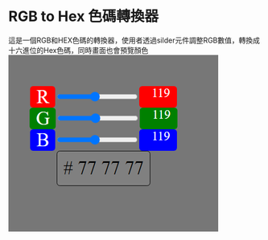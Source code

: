 # RGB to Hex 色碼轉換器
這是一個RGB和HEX色碼的轉換器，使用者透過silder元件調整RGB數值，轉換成十六進位的Hex色碼，同時畫面也會預覽顏色
![image](https://github.com/Leelun/RGBtoHEX/blob/main/index.png)
